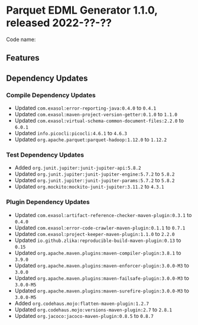 # Parquet EDML Generator 1.1.0, released 2022-??-??

Code name:

## Features

## Dependency Updates

### Compile Dependency Updates

* Updated `com.exasol:error-reporting-java:0.4.0` to `0.4.1`
* Updated `com.exasol:maven-project-version-getter:0.1.0` to `1.1.0`
* Updated `com.exasol:virtual-schema-common-document-files:2.2.0` to `6.0.1`
* Updated `info.picocli:picocli:4.6.1` to `4.6.3`
* Updated `org.apache.parquet:parquet-hadoop:1.12.0` to `1.12.2`

### Test Dependency Updates

* Added `org.junit.jupiter:junit-jupiter-api:5.8.2`
* Updated `org.junit.jupiter:junit-jupiter-engine:5.7.2` to `5.8.2`
* Updated `org.junit.jupiter:junit-jupiter-params:5.7.2` to `5.8.2`
* Updated `org.mockito:mockito-junit-jupiter:3.11.2` to `4.3.1`

### Plugin Dependency Updates

* Updated `com.exasol:artifact-reference-checker-maven-plugin:0.3.1` to `0.4.0`
* Updated `com.exasol:error-code-crawler-maven-plugin:0.1.1` to `0.7.1`
* Updated `com.exasol:project-keeper-maven-plugin:1.1.0` to `2.2.0`
* Updated `io.github.zlika:reproducible-build-maven-plugin:0.13` to `0.15`
* Updated `org.apache.maven.plugins:maven-compiler-plugin:3.8.1` to `3.9.0`
* Updated `org.apache.maven.plugins:maven-enforcer-plugin:3.0.0-M3` to `3.0.0`
* Updated `org.apache.maven.plugins:maven-failsafe-plugin:3.0.0-M3` to `3.0.0-M5`
* Updated `org.apache.maven.plugins:maven-surefire-plugin:3.0.0-M3` to `3.0.0-M5`
* Added `org.codehaus.mojo:flatten-maven-plugin:1.2.7`
* Updated `org.codehaus.mojo:versions-maven-plugin:2.7` to `2.8.1`
* Updated `org.jacoco:jacoco-maven-plugin:0.8.5` to `0.8.7`
